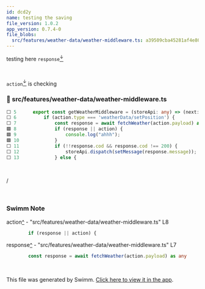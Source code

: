 ```yaml
---
id: dcd2y
name: testing the saving
file_version: 1.0.2
app_version: 0.7.4-0
file_blobs:
  src/features/weather-data/weather-middleware.ts: a39509cba45281af4e80130c91abc6a733b6c967
---
```


testing here `response`[<sup id="Z1ltc5p">↓</sup>](#f-Z1ltc5p)

<br/>

`action`[<sup id="ZxR74U">↓</sup>](#f-ZxR74U) is checking
<!-- NOTE-swimm-snippet: the lines below link your snippet to Swimm -->
### 📄 src/features/weather-data/weather-middleware.ts
```typescript
⬜ 5      export const getWeatherMiddleware = (storeApi: any) => (next: Function) => async (action: any) => {
⬜ 6          if (action.type === 'weatherData/setPosition') {
⬜ 7              const response = await fetchWeather(action.payload) as any
🟩 8              if (response || action) {
🟩 9                  console.log("ahhh");
🟩 10             }
⬜ 11             if (!!response.cod && response.cod !== 200) {
⬜ 12                 storeApi.dispatch(setMessage(response.message));
⬜ 13             } else {
```

<br/>

/

<br/>

<!-- THIS IS AN AUTOGENERATED SECTION. DO NOT EDIT THIS SECTION DIRECTLY -->
### Swimm Note

<span id="f-ZxR74U">action</span>[^](#ZxR74U) - "src/features/weather-data/weather-middleware.ts" L8
```typescript
        if (response || action) {
```

<span id="f-Z1ltc5p">response</span>[^](#Z1ltc5p) - "src/features/weather-data/weather-middleware.ts" L7
```typescript
        const response = await fetchWeather(action.payload) as any
```

<br/>

This file was generated by Swimm. [Click here to view it in the app](https://swimm-web-app.web.app/repos/Z2l0aHViJTNBJTNBc3Rva2Utd2VhdGhlciUzQSUzQUFkZGllQ29oZW4=/docs/dcd2y).